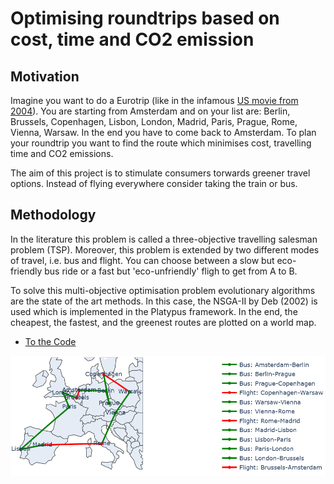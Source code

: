 # Optimising roundtrips based on cost, time and CO2 emission

## Motivation
Imagine you want to do a Eurotrip (like in the infamous [US movie from 2004](https://www.imdb.com/title/tt0356150/)). You are starting from Amsterdam and on your list are: Berlin, Brussels, Copenhagen, Lisbon, London, Madrid, Paris, Prague, Rome, Vienna, Warsaw. In the end you have to come back to Amsterdam. To plan your roundtrip you want to find the route which minimises cost, travelling time and CO2 emissions.

The aim of this project is to stimulate consumers torwards greener travel options. Instead of flying everywhere consider taking the train or bus.

## Methodology
In the literature this problem is called a three-objective travelling salesman problem (TSP). Moreover, this problem is extended by two different modes of travel, i.e. bus and flight. You can choose between a slow but eco-friendly bus ride or a fast but 'eco-unfriendly' fligh to get from A to B.

To solve this multi-objective optimisation problem evolutionary algorithms are the state of the art methods. In this case, the NSGA-II by Deb (2002) is used which is implemented in the Platypus framework. In the end, the cheapest, the fastest, and the greenest routes are plotted on a world map.

- [To the Code](https://github.com/grafkevin/multiobjective_route_optimisation/blob/master/%23%23%23%20Three-objective%20TSP%20with%2012%20cities%20solved%20with%20NSGA-II.ipynb)

![Alt text](3obj_map_green2.png?raw=true "Title")

